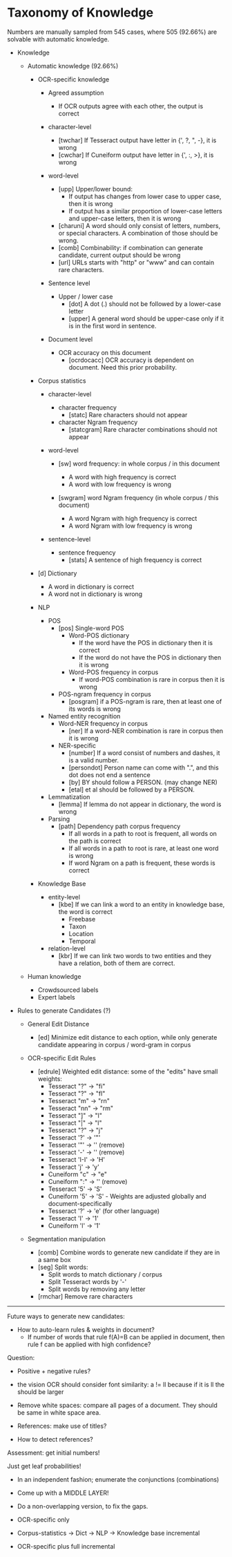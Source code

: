 Taxonomy of Knowledge
====

Numbers are manually sampled from 545 cases, where 505 (92.66%) are
solvable with automatic knowledge.

- Knowledge
  - Automatic knowledge (92.66%)
    - OCR-specific knowledge
      - Agreed assumption
        - If OCR outputs agree with each other, the output is correct
      - character-level
        * [twchar] If Tesseract output have letter in {', ?, ", -}, it is wrong
        * [cwchar] If Cuneiform output have letter in {', :, >}, it is wrong
      - word-level
        - [upp] Upper/lower bound:
          * If output has changes from lower case to upper case, then it is wrong
          * If output has a similar proportion of lower-case letters and upper-case letters, then it is wrong
        * [charuni] A word should only consist of letters, numbers, or special characters. A combination of those should be wrong.
        * [comb] Combinability: if combination can generate candidate, current output should be wrong
        * [url] URLs starts with "http" or "www" and can contain rare characters.

      - Sentence level
        - Upper / lower case 
          * [dot] A dot (.) should not be followed by a lower-case letter
          * [upper] A general word should be upper-case only if it is in the first word in sentence.
      - Document level
        - OCR accuracy on this document
          * [ocrdocacc] OCR accuracy is dependent on document. Need this prior probability.

    - Corpus statistics
      - character-level
        - character frequency
          * [statc] Rare characters should not appear 
        - character Ngram frequency
          * [statcgram] Rare character combinations should not appear
      - word-level
        - [sw] word frequency: in whole corpus / in this document
            * A word with high frequency is correct
            * A word with low frequency is wrong

        - [swgram] word Ngram frequency (in whole corpus / this document)
          * A word Ngram with high frequency is correct
          * A word Ngram with low frequency is wrong

      - sentence-level
        - sentence frequency
          * [stats] A sentence of high frequency is correct 
          
    - [d] Dictionary
      * A word in dictionary is correct
      * A word not in dictionary is wrong

    - NLP
      - POS
        - [pos] Single-word POS 
          - Word-POS dictionary
            * If the word have the POS in dictionary then it is correct
            * If the word do not have the POS in dictionary then it is wrong
          - Word-POS frequency in corpus
            * If word-POS combination is rare in corpus then it is wrong
        - POS-ngram frequency in corpus
          * [posgram] if a POS-ngram is rare, then at least one of its words is wrong
      - Named entity recognition
        - Word-NER frequency in corpus
          * [ner] If a word-NER combination is rare in corpus then it is wrong
        - NER-specific
          * [number] If a word consist of numbers and dashes, it is a valid number.
          * [persondot] Person name can come with ".", and this dot does not end a sentence
          * [by] BY should follow a PERSON. (may change NER)
          * [etal] et al should be followed by a PERSON.
      - Lemmatization
        * [lemma] If lemma do not appear in dictionary, the word is wrong
      - Parsing
        - [path] Dependency path corpus frequency
          * If all words in a path to root is frequent, all words on the path is correct
          * If all words in a path to root is rare, at least one word is wrong
          * If word Ngram on a path is frequent, these words is correct
    - Knowledge Base 
      - entity-level
        * [kbe] If we can link a word to an entity in knowledge base, the word is correct
          - Freebase
          - Taxon
          - Location
          - Temporal
      - relation-level
        * [kbr] If we can link two words to two entities and they have a relation, both of them are correct.

  - Human knowledge
    - Crowdsourced labels
    - Expert labels


- Rules to generate Candidates (?)
  - General Edit Distance
    * [ed] Minimize edit distance to each option, while only generate candidate appearing in corpus / word-gram in corpus
  - OCR-specific Edit Rules
    * [edrule] Weighted edit distance: some of the "edits" have small weights:
      - Tesseract "?" -> "fi"
      - Tesseract "?" -> "fl"
      - Tesseract "m" -> "rn"
      - Tesseract "nn" -> "rm"
      - Tesseract "]" -> "l"
      - Tesseract "|" -> "l"
      - Tesseract "?" -> "j"
      - Tesseract '?' -> '"'
      - Tesseract '"' -> '' (remove)
      - Tesseract '-' -> '' (remove)
      - Tesseract 'I-I' -> 'H'
      - Tesseract 'j' -> 'y'
      - Cuneiform "c" -> "e"
      - Cuneiform ":" -> '' (remove)
      - Tesseract '5' -> 'S'
      - Cuneiform '5' -> 'S'  - Weights are adjusted globally and document-specifically
      - Tesseract '?' -> 'e' (for other language)
      - Tesseract 'I' -> '1'
      - Cuneiform 'l' -> '1'

  - Segmentation manipulation
    * [comb] Combine words to generate new candidate if they are in a same box
    * [seg] Split words:
      - Split words to match dictionary / corpus
      - Split Tesseract words by '-'
      - Split words by removing any letter
    * [rmchar] Remove rare characters


----


Future ways to generate new candidates:
- How to auto-learn rules & weights in document?
  - If number of words that rule f(A)=B can be applied in document, then rule f can be applied with high confidence?


Question: 
- Positive + negative rules?

- the vision OCR should consider font similarity: a != ll because if it is ll the should be larger
- Remove white spaces: compare all pages of a document. They should be same in white space area. 

- References: make use of titles?
- How to detect references?


<!--
Discarded rules:
* [numconf] if Tesseract and Cuneiform output different numbers, Tesseract is correct and Cuneiform is wrong. 
-->


Assessment: get initial numbers!

Just get leaf probabilities!

- In an independent fashion; enumerate the conjunctions (combinations)
- Come up with a MIDDLE LAYER!

- Do a non-overlapping version, to fix the gaps.

- OCR-specific only
- Corpus-statistics -> Dict -> NLP -> Knowledge base incremental
- OCR-specific plus full incremental
